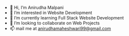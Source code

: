 - 👋 Hi, I’m Anirudha Malpani
- 👀 I’m interested in Website Development
- 🌱 I’m currently learning Full Stack Website Development
- 💞️ I’m looking to collaborate on Web Projects
- 📫 mail me at anirudhamaheshwari99@gmail.com

>
